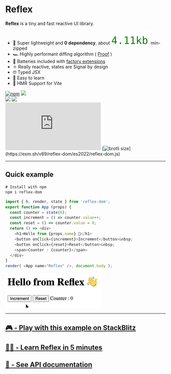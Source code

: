 # Reflex

__Reflex__ is a tiny and fast reactive UI library.

- 🦋 Super lightweight and __0 dependency__, about ![~4kb](./bits/reflex.es2017.min.js.svg) min-zipped
- 🏎 Highly performant diffing algorithm ( [Proof](#performances) )
- 🔋 Batteries included with [factory extensions](#factory-extensions)
- ⚛️ Really reactive, states are Signal by design
- 🤓 Typed JSX
- 🍰 Easy to learn
- 🤘️ HMR Support for Vite

[![npm](https://img.shields.io/npm/v/reflex-dom.svg)](http://npm.im/reflex-dom)
![](https://img.shields.io/badge/Version-beta-orange)
<br>
![](https://img.shields.io/badge/Build-passing-success)
![](https://img.shields.io/badge/0-dependency-success)
<br>
[![gzip size](http://img.badgesize.io/https://unpkg.com/reflex-dom/reflex-dom/dist/reflex.es2017.min.js?compression=gzip&label=gzip)](https://unpkg.com/reflex-dom/reflex-dom/dist/reflex.es2017.min.js)
[![brotli size](http://img.badges![](docs/api/_images/example.gif)ize.io/https://esm.sh/v89/reflex-dom/es2022/reflex-dom.js?compression=brotli&label=brotli)](https://esm.sh/v89/reflex-dom/es2022/reflex-dom.js)

---

## Quick example

```shell
# Install with npm
npm i reflex-dom
```

```typescript jsx
import { h, render, state } from 'reflex-dom';
export function App (props) {
  const counter = state(0);
  const increment = () => counter.value++;
  const reset = () => counter.value = 0;
  return () => <div>
    <h1>Hello from {props.name} 👋</h1>
    <button onClick={increment}>Increment</button>&nbsp;
    <button onClick={reset}>Reset</button>&nbsp;
    <span>Counter : {counter}</span>
  </div>
}
render( <App name="Reflex" />, document.body );
```

![](docs/api/_images/example.gif)

---

## [🎮 - Play with this example on StackBlitz](https://stackblitz.com/edit/node-freprp?file=index.tsx)
## [👨‍🏫 - Learn Reflex in 5 minutes](https://zouloux.github.io/reflex/learn/)
## [📘 - See API documentation](https://zouloux.github.io/reflex/docs/)

